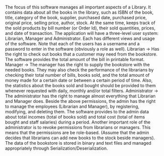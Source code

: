 The focus of this software manages all important aspects of a Library. It contains data about all  the books in the library, such as ISBN of the book, title, category of the book, supplier, purchased date, purchased price, original price, selling price, author, stock. At the same time, keeps track of the sold products by bill number (or Order Id), their sold quantities, prices, and date of transaction. 
The application will have a three-level user system: Librarian, Manager and Administrator. Each has different  views and usage of the software. Note that each of the users has a username and a password to enter in the software  (obviously a role as well). 
Librarian -> Has the right to check out books that a customer may need from the bookstore. The software provides the total amount  of the bill in printable format. 
Manager -> The manager has the right to supply the bookstore with the needed books. They may also check the performance of the librarians by checking their total number of bills, books sold, and the total amount of money made for a certain date or between a certain period of time. Also, the statistics about the books sold and bought should be provided to them whenever requested with daily, monthly and/or total filters. 
Administrator -> The administrator has the right to manage almost everything that Librarian and Manager does. Beside the above permissions, the admin has the right to manage the employees (Librarian and Manager), by registering, modifying, and deleting them. The software provides to the admin data about total incomes (total  of books sold) and total cost (total of items bought and staff salaries) during a period.
Another important role of the administrator is to revoke permissions from librarians or managers. This means that the permissions are be role-based. (Assume that the admin decides that librarians can add new books to the stock beside managers).
The data of the bookstore is stored in binary and text files and managed appropriately through Serialization/Deserialization.
